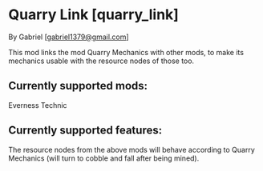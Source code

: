 Quarry Link [quarry_link]
================

By Gabriel [gabriel1379@gmail.com]

This mod links the mod Quarry Mechanics with other mods, to make its mechanics usable with the resource nodes of those too.

Currently supported mods:
-------------------------
Everness
Technic

Currently supported features:
-----------------------------
The resource nodes from the above mods will behave according to Quarry Mechanics (will turn to cobble and fall after being mined).